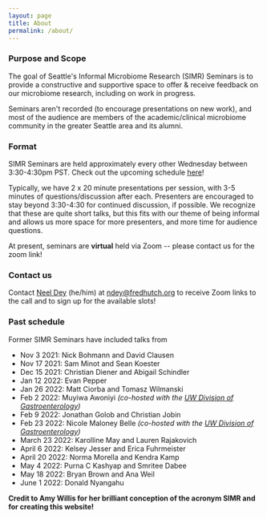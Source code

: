 ```yaml
---
layout: page
title: About
permalink: /about/
---
```


### Purpose and Scope

The goal of Seattle's Informal Microbiome Research (SIMR) Seminars is to provide a constructive and supportive space to offer & receive feedback on our microbiome research, including on work in progress.

Seminars aren't recorded (to encourage presentations on new work), and most of the audience are members of the academic/clinical microbiome community in the greater Seattle area and its alumni.

### Format

SIMR Seminars are held approximately every other Wednesday between 3:30-4:30pm PST. Check out the upcoming schedule [here](https://simr-seminars.github.io/)!

Typically, we have 2 x 20 minute presentations per session, with 3-5 minutes of questions/discussion after each. Presenters are encouraged to stay beyond 3:30-4:30 for continued discussion, if possible. We recognize that these are quite short talks, but this fits with our theme of being informal and allows us more space for more presenters, and more time for audience questions.

At present, seminars are **virtual** held via Zoom -- please contact us for the zoom link!

### Contact us

Contact [Neel Dey](https://www.fredhutch.org/en/faculty-lab-directory/dey-neelendu.html) (he/him) at ndey@fredhutch.org to receive Zoom links to the call and to sign up for the available slots! 

### Past schedule

Former SIMR Seminars have included talks from

- Nov 3 2021: Nick Bohmann and David Clausen
- Nov 17 2021: Sam Minot and Sean Koester
- Dec 15 2021: Christian Diener and Abigail Schindler
- Jan 12 2022: Evan Pepper
- Jan 26 2022: Matt Ciorba and Tomasz Wilmanski
- Feb 2 2022: Muyiwa Awoniyi *(co-hosted with the [UW Division of Gastroenterology](https://gastro.uw.edu/))*
- Feb 9 2022: Jonathan Golob and Christian Jobin
- Feb 23 2022: Nicole Maloney Belle *(co-hosted with the [UW Division of Gastroenterology](https://gastro.uw.edu/))*
- March 23 2022: Karolline May and Lauren Rajakovich
- April 6 2022: Kelsey Jesser and Erica Fuhrmeister
- April 20 2022: Norma Morella and Kendra Kamp
- May 4 2022: Purna C Kashyap and Smritee Dabee
- May 18 2022: Bryan Brown and Ana Weil
- June 1 2022: Donald Nyangahu

**Credit to Amy Willis for her brilliant conception of the acronym SIMR and for creating this website!**

